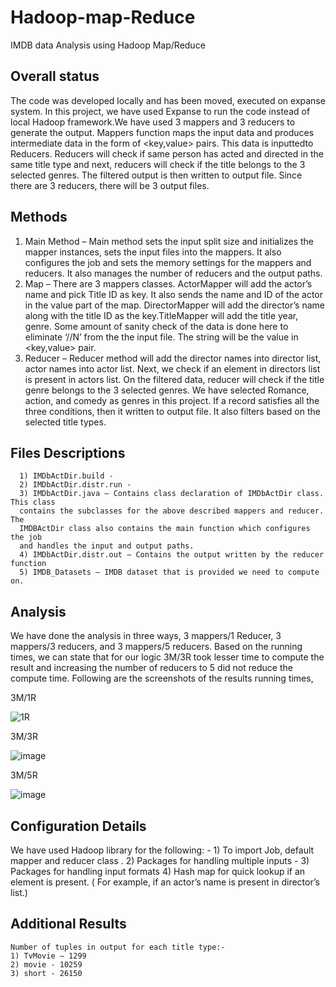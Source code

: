 # Hadoop-map-Reduce
IMDB data Analysis using Hadoop Map/Reduce

## Overall status
The code was developed locally and has been moved, executed on expanse system. In this project, we have used Expanse to run the code instead of local Hadoop framework.We have used 3 mappers and 3 reducers to generate the output. Mappers function maps the input data and produces intermediate data in the form of <key,value> pairs. This data is inputtedto Reducers. Reducers will check if same person has acted and directed in the same title type and next, reducers will check if the title belongs to the 3 selected genres. The filtered output is then written to output file. Since there are 3 reducers, there will be 3 output files.


## Methods
  1) Main Method – Main method sets the input split size and initializes the mapper instances, sets the input files into the mappers. It also configures the job                      and sets the memory settings for the mappers and reducers. It also manages the number of reducers and the output paths. 
  2) Map – There are 3 mappers classes. ActorMapper will add the actor’s name and pick Title ID as key. It also sends the name and ID of the actor in the value               part of the map. DirectorMapper will add the director’s name along with the title ID as the key.TitleMapper will add the title year, genre. Some                    amount of sanity check of the data is done here to eliminate ‘//N’ from the the input file. The string will be the value in <key,value> pair. 
  3) Reducer – Reducer method will add the director names into director list, actor names into actor list. Next, we check if an element in directors list is                      present in actors list. On the filtered data, reducer will check if the title genre belongs to the 3 selected genres. We have selected Romance,                    action, and comedy as genres in this project. If a record satisfies all the three conditions, then it written to output file. It also filters based                on the selected title types. 



## Files Descriptions
      1) IMDbActDir.build -
      2) IMDbActDir.distr.run -
      3) IMDbActDir.java – Contains class declaration of IMDbActDir class. This class 
      contains the subclasses for the above described mappers and reducer. The 
      IMDBActDir class also contains the main function which configures the job 
      and handles the input and output paths. 
      4) IMDbActDir.distr.out – Contains the output written by the reducer function
      5) IMDB_Datasets – IMDB dataset that is provided we need to compute on.
      
## Analysis 
We have done the analysis in three ways, 3 mappers/1 Reducer, 3 mappers/3 reducers, and 3 mappers/5 reducers. Based on the running times, we can state that for our logic 3M/3R took lesser time to compute the result and increasing the number of reducers to 5 did not reduce the compute time.
Following are the screenshots of the results running times,

3M/1R

![1R](https://github.com/abhi43/Hadoop-map-Reduce/assets/17944096/159988be-58bb-4ab6-8fcc-ff52b341d21f)



3M/3R

![image](https://github.com/abhi43/Hadoop-map-Reduce/assets/17944096/e3495b6e-6ba9-4871-82ab-97dd1e6f24eb)



3M/5R

![image](https://github.com/abhi43/Hadoop-map-Reduce/assets/17944096/5ae74252-3378-4228-b56c-c0242279e1af)



## Configuration Details 

We have used Hadoop library for the following: -
    1) To import Job, default mapper and reducer class .
    2) Packages for handling multiple inputs -
    3) Packages for handling input formats
    4) Hash map for quick lookup if an element is present. ( For example, if an actor’s name is 
       present in director’s list.)
       
      
## Additional Results
    Number of tuples in output for each title type:-
    1) TvMovie – 1299
    2) movie - 10259
    3) short - 26150

